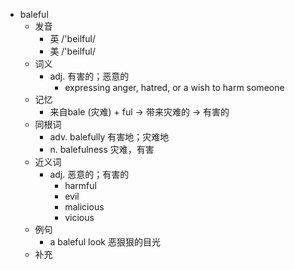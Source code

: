 - baleful
  - 发音
    - 英 /'beilful/
    - 美 /'beilful/
  - 词义
    - adj. 有害的；恶意的
      - expressing anger, hatred, or a wish to harm someone
  - 记忆
    - 来自bale (灾难) + ful → 带来灾难的 → 有害的
  - 同根词
    - adv. balefully 有害地；灾难地
    - n. balefulness 灾难，有害
  - 近义词
    - adj. 恶意的；有害的
      - harmful
      - evil
      - malicious
      - vicious
  - 例句
    - a baleful look 恶狠狠的目光
  - 补充
